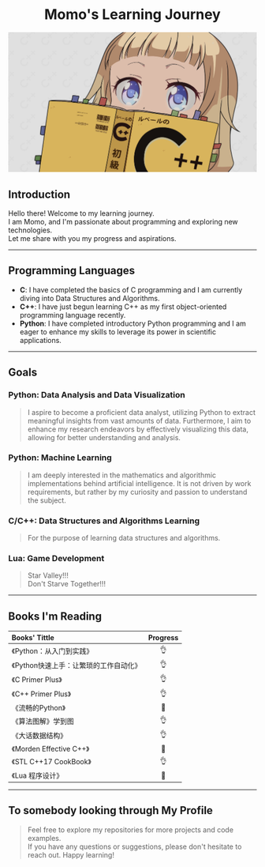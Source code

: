 <h1 align="center">Momo's Learning Journey</h1>

<p align="center">
  <img src="https://github.com/MTsocute/Image_Hosting_Platform/blob/main/uPic/C.jpeg" alt="Image Here">
</p>


## Introduction

Hello there! Welcome to my learning journey. <br>
I am Momo, and I'm passionate about programming and exploring new technologies. <br>
Let me share with you my progress and aspirations.

---
## Programming Languages

- **C**: I have completed the basics of C programming and I am currently diving into Data Structures and Algorithms.
- **C++**: I have just begun learning C++ as my first object-oriented programming language recently.
- **Python**: I have completed introductory Python programming and I am eager to enhance my skills to leverage its power in scientific applications.

---
## Goals

### Python: Data Analysis and Data Visualization

> I aspire to become a proficient data analyst, utilizing Python to extract meaningful insights from vast amounts of data. Furthermore, I aim to enhance my research endeavors by effectively visualizing this data, allowing for better understanding and analysis.

### Python: Machine Learning

> I am deeply interested in the mathematics and algorithmic implementations behind artificial intelligence. It is not driven by work requirements, but rather by my curiosity and passion to understand the subject.

### C/C++: Data Structures and Algorithms Learning
> For the purpose of learning data structures and algorithms.

### Lua: Game Development
> Star Valley!!! <br> Don't Starve Together!!!
---
## Books I'm Reading

| Books' Tittle                                  | Progress |
| :-------------------------------------------  | :---------:|
| 《Python：从入门到实践》                          | 👌       |
| 《Python快速上手：让繁琐的工作自动化》              | 👌       |
| 《C Primer Plus》                              | 👌       |
| 《C++ Primer Plus》                            | 👌       |
| 《流畅的Python》                                | 📖       |
| 《算法图解》学到图                               | 👌       |
| 《大话数据结构》                                 | 👌       |
| 《Morden Effective C++》                       | 📖       |
| 《STL C++17 CookBook》                         | 👌       |
| 《Lua 程序设计》                                | 📖       |

---
## To somebody looking through My Profile

> Feel free to explore my repositories for more projects and code examples. <br>
If you have any questions or suggestions, please don't hesitate to reach out. Happy learning!
